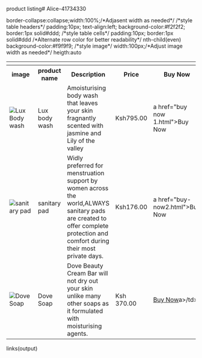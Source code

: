 product listing# Alice-41734330
<DOCTYPE html>
<html lang="en">
<head>
 <meta charset="UTF-8">
 <meta name="viewpoint"content="width-device-width'initial-scale=1.0">
 <title>Product listing</title>
 <style>stye the table</style>
</table>
border-collapse:collapse;width:100%;/*Adjasent width as needed*/
</th>
/*style table headers*/
padding:10px;
text-align:left;
background-color:#f2f2f2;
border:1px solid#ddd;
</td>
/*style table cells*/
padding:10px;
border:1px solid#ddd
</tr>
/*Alternate row color for better readability*/
nth-child(even)
background-color:#f9f9f9;
</img>
/*style image*/
width:100px;/*Adjust image width as needed*/
heigth:auto
</style>
</head>
<body>
<table>
  <th>
    <tr>
      <th>image</th>
      <th>product name</th>
      <th> Description</th>
      <th>Price</th>
      <th>Buy Now</th>
    </tr>
  </th>
  <tboody>
  <tr>
  <td><img src="C:/user/Alice/https://www.google.com/lux.jpeg"alt="Lux Body wash"></td>
  <td>Lux body wash</td>
  
  <td>Amoisturising body wash that leaves your skin fragnantly scented with jasmine and Lily of the valley</td>
  <td>Ksh795.00</td>
  <td>a href="buy now 1.html">Buy Now</a></td>
  </tr>
  <tr>
  <td><img src="C:/User/Alice//Downloaded/sanitary jpeg"alt="sanitary pad"></td>
  <td>sanitary pad</td>
  <td>Widly preferred for menstruation support by women across the world,ALWAYS sanitary pads are created to offer complete protection and comfort during their most private days.</td>
  <td>Ksh176.00</td>
  <td>a href="buy-now2.html">Buy Now</a></td>
  </tr>
  <tr>
  <td><img src="C:/Users/Alice/Downloaded./dove.jpeg"alt="Dove Soap"></td>
  <td>Dove Soap</td>
  <td>Dove Beauty Cream Bar will not dry out your skin unlike many other soaps as it formulated with moisturising agents.</td>
  <td>Ksh 370.00</td>
  <td><a href="buy-now 3.html">Buy Now</a>a>/td>
  </tr>
  </tboody>
</table>
</body>
</html>
links(output)













  


  











  
      

















      
    









